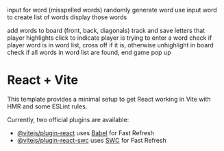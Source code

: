 input for word (misspelled words)
randomly generate word
use input word to create list of words
display those words

add words to board (front, back, diagonals)
track and save letters that player highlights
click to indicate player is trying to enter a word
check if player word is in word list, cross off if it is, otherwise unhighlight in board
check if all words in word list are found, end game pop up


# React + Vite

This template provides a minimal setup to get React working in Vite with HMR and some ESLint rules.

Currently, two official plugins are available:

- [@vitejs/plugin-react](https://github.com/vitejs/vite-plugin-react/blob/main/packages/plugin-react/README.md) uses [Babel](https://babeljs.io/) for Fast Refresh
- [@vitejs/plugin-react-swc](https://github.com/vitejs/vite-plugin-react-swc) uses [SWC](https://swc.rs/) for Fast Refresh

